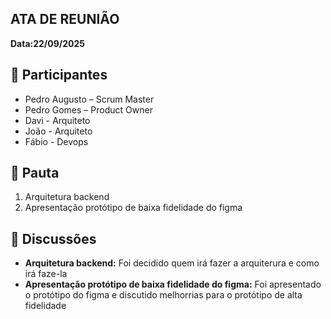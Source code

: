 ATA DE REUNIÃO
-

**Data:22/09/2025**

:raising_hand:  Participantes
-

- Pedro Augusto – Scrum Master  
- Pedro Gomes – Product Owner  
- Davi - Arquiteto
- João - Arquiteto
- Fábio - Devops  

:mag_right:  Pauta
-

1. Arquitetura backend
2. Apresentação protótipo de baixa fidelidade do figma   

:speech_balloon: Discussões
-

- **Arquitetura backend:** Foi decidido quem irá fazer a arquiterura e como irá faze-la
- **Apresentação protótipo de baixa fidelidade do figma:** Foi apresentado o protótipo do figma e discutido melhorrias para o protótipo de alta fidelidade  
